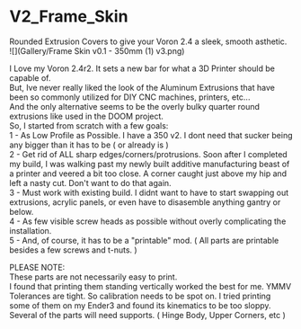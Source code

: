 # V2_Frame_Skin  
Rounded Extrusion Covers to give your Voron 2.4 a sleek, smooth asthetic.  
![](Gallery/Frame Skin v0.1 - 350mm (1) v3.png)  
  
I Love my Voron 2.4r2. It sets a new bar for what a 3D Printer should be capable of.  
But, Ive never really liked the look of the Aluminum Extrusions that have been so commonly utilized for DIY CNC machines, printers, etc...  
And the only alternative seems to be the overly bulky quarter round extrusions like used in the DOOM project.  
So, I started from scratch with a few goals:  
 1 - As Low Profile as Possible. I have a 350 v2. I dont need that sucker being any bigger than it has to be ( or already is )  
 2 - Get rid of ALL sharp edges/corners/protrusions. Soon after I completed my build, I was walking past my newly built additive manufacturing beast of a printer and veered a bit too close. A corner caught just above my hip and left a nasty cut. Don't want to do that again.  
 3 - Must work with existing build. I didnt want to have to start swapping out extrusions, acrylic panels, or even have to disasemble anything gantry or below.  
 4 - As few visible screw heads as possible without overly complicating the installation.  
 5 - And, of course, it has to be a "printable" mod. ( All parts are printable besides a few screws and t-nuts. )  
   
 PLEASE NOTE:  
 These parts are not necessarily easy to print.  
 I found that printing them standing vertically worked the best for me. YMMV  
 Tolerances are tight. So calibration needs to be spot on. I tried printing some of them on my Ender3 and found its kinematics to be too sloppy.  
 Several of the parts will need supports. ( Hinge Body, Upper Corners, etc )  
 
 
